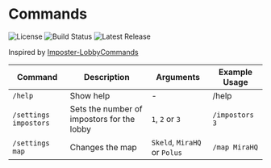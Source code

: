 # Commands
![License](https://img.shields.io/github/license/shepherdjerred-imposter/commands)
![Build Status](https://img.shields.io/github/workflow/status/shepherdjerred-imposter/commands/CI)
![Latest Release](https://img.shields.io/github/v/release/shepherdjerred-imposter/commands?include_prereleases)

Inspired by [Imposter-LobbyCommands](https://github.com/oliver4888/Impostor-LobbyCommands)


| Command | Description | Arguments | Example Usage |
| --- | --- | --- | --- |
| `/help` | Show help | - | /help |
| `/settings impostors` | Sets the number of impostors for the lobby | `1`, `2` or `3` | `/impostors 3` |
| `/settings map` | Changes the map | `Skeld`, `MiraHQ` or `Polus` | `/map MiraHQ` |
